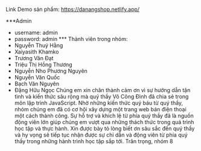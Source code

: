 Link Demo sản phẩm: https://danangshop.netlify.app/ 

***Admin
- username: admin
- password: admin
*** Thành viên trong nhóm:
- Nguyễn Thuý Hằng
- Xaiyasith Khamko
- Trương Văn Đạt
- Triệu Thị Hồng Thương
- Nguyễn Nho Phương Nguyên
- Nguyễn Văn Quốc
- Bạch Văn Nguyên
- Đặng Hữu Ngọc
Chúng em xin chân thành cảm ơn vì sự hướng dẫn tận tình và kiến thức sâu rộng mà quý thầy Võ Công Đình đã chia sẻ trong môn lập trình JavaScript. Nhờ những kiến thức quý báu từ quý thầy, nhóm chúng em đã có cơ hội xây dựng một trang web bán điện thoại một cách thành công. Sự hỗ trợ và khích lệ từ phía quý thầy đã là nguồn động viên lớn giúp chúng em vượt qua những thách thức trong quá trình học tập và thực hành. Xin được bày tỏ lòng biết ơn sâu sắc đến quý thầy và hy vọng sẽ tiếp tục nhận được sự chỉ dẫn và động viên từ phía quý thầy trong những hành trình học tập sắp tới.
Trân trọng, nhóm 8
